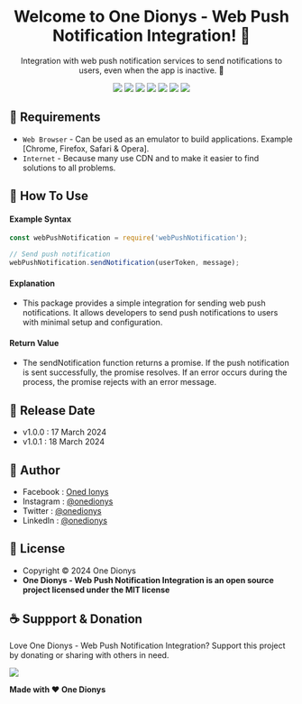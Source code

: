 <h1 align="center">Welcome to One Dionys - Web Push Notification Integration! 👋 </h1>

<p align="center">Integration with web push notification services to send notifications to users, even when the app is inactive. 💖 </p>

<p align="center">
<img src="https://img.shields.io/github/contributors/onedionys/onedionys-web-push-notification-integration?style=flat-square">
<img src="https://img.shields.io/github/issues/onedionys/onedionys-web-push-notification-integration?style=flat-square">
<img src="https://img.shields.io/github/stars/onedionys/onedionys-web-push-notification-integration?style=flat-square"> 
<img src="https://img.shields.io/github/forks/onedionys/onedionys-web-push-notification-integration?style=flat-square">
<img src="https://img.shields.io/github/last-commit/onedionys/onedionys-web-push-notification-integration.svg?style=flat-square">
<img src="https://img.shields.io/github/languages/code-size/onedionys/onedionys-web-push-notification-integration?style=flat-square">
<img src="https://img.shields.io/github/license/onedionys/onedionys-web-push-notification-integration?style=flat-square">
</p>

## 💾 Requirements

* `Web Browser` - Can be used as an emulator to build applications. Example [Chrome, Firefox, Safari & Opera].
* `Internet` - Because many use CDN and to make it easier to find solutions to all problems.

## 🎯 How To Use

#### Example Syntax

```javascript
const webPushNotification = require('webPushNotification');

// Send push notification
webPushNotification.sendNotification(userToken, message);
```

#### Explanation

* This package provides a simple integration for sending web push notifications. It allows developers to send push notifications to users with minimal setup and configuration.

#### Return Value

* The sendNotification function returns a promise. If the push notification is sent successfully, the promise resolves. If an error occurs during the process, the promise rejects with an error message.

## 📆 Release Date

* v1.0.0 : 17 March 2024
* v1.0.1 : 18 March 2024

## 🧑 Author

* Facebook : <a href="https://www.facebook.com/theonedionys"> Oned Ionys</a>
* Instagram : <a href="https://www.instagram.com/onedionys/"> @onedionys</a>
* Twitter : <a href="https://twitter.com/onedionys"> @onedionys</a>
* LinkedIn :  <a href="https://www.linkedin.com/in/onedionys/"> @onedionys</a>

## 📝 License

* Copyright © 2024 One Dionys
* **One Dionys - Web Push Notification Integration is an open source project licensed under the MIT license**

## ☕️ Suppport & Donation

Love One Dionys - Web Push Notification Integration? Support this project by donating or sharing with others in need.

<a href="https://www.buymeacoffee.com/onedionys"><img src="https://img.shields.io/badge/Buy_Me_A_Coffee-FFDD00?style=for-the-badge&logo=buy-me-a-coffee&logoColor=black"/> </a>

**Made with ❤️ One Dionys**
